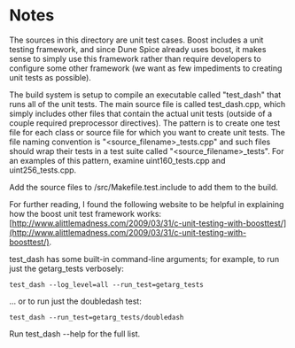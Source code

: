 # Notes
The sources in this directory are unit test cases.  Boost includes a
unit testing framework, and since Dune Spice already uses boost, it makes
sense to simply use this framework rather than require developers to
configure some other framework (we want as few impediments to creating
unit tests as possible).

The build system is setup to compile an executable called "test_dash"
that runs all of the unit tests.  The main source file is called
test_dash.cpp, which simply includes other files that contain the
actual unit tests (outside of a couple required preprocessor
directives).  The pattern is to create one test file for each class or
source file for which you want to create unit tests.  The file naming
convention is "<source_filename>_tests.cpp" and such files should wrap
their tests in a test suite called "<source_filename>_tests".  For an
examples of this pattern, examine uint160_tests.cpp and
uint256_tests.cpp.

Add the source files to /src/Makefile.test.include to add them to the build.

For further reading, I found the following website to be helpful in
explaining how the boost unit test framework works:
[http://www.alittlemadness.com/2009/03/31/c-unit-testing-with-boosttest/](http://www.alittlemadness.com/2009/03/31/c-unit-testing-with-boosttest/).

test_dash has some built-in command-line arguments; for
example, to run just the getarg_tests verbosely:

    test_dash --log_level=all --run_test=getarg_tests

... or to run just the doubledash test:

    test_dash --run_test=getarg_tests/doubledash

Run  test_dash --help   for the full list.

